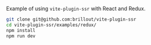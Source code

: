 Example of using `vite-plugin-ssr` with React and Redux.

```bash
git clone git@github.com:brillout/vite-plugin-ssr
cd vite-plugin-ssr/examples/redux/
npm install
npm run dev
```
